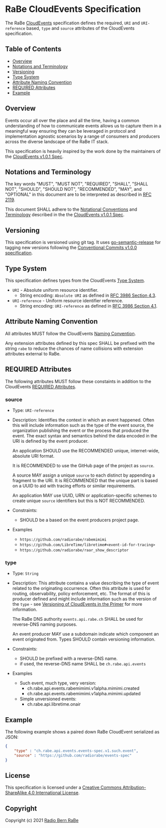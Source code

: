 # RaBe CloudEvents Specification

The RaBe [CloudEvents](https://cloudevents.io/) specification defines the required, `URI`
and `URI-reference` based, `type` and `source` attributes of the CloudEvents specification.

## Table of Contents

- [Overview](#overview)
- [Notations and Terminology](#notations-and-terminology)
- [Versioning](#versioning)
- [Type System](#type-system)
- [Attribute Naming Convention](#attribute-naming-covention)
- [REQUIRED Attributes](#required-attributes)
- [Example](#example)

## Overview

Events occur all over the place and all the time, having a common understanding
of how to communicate events allows us to capture them in a meaningful way ensuring
they can be leveraged in protocol and implementation agnostic scenarios by a range
of consumers and producers across the diverse landscape of the RaBe IT stack.

This specification is heavily inspired by the work done by the maintainers of
the [CloudEvents v1.0.1 Spec](https://github.com/cloudevents/spec/blob/v1.0.1/spec.md).

## Notations and Terminology

The key words "MUST", "MUST NOT", "REQUIRED", "SHALL", "SHALL NOT", "SHOULD",
"SHOULD NOT", "RECOMMENDED", "MAY", and "OPTIONAL" in this document are to be
interpreted as described in [RFC 2119](https://tools.ietf.org/html/rfc2119).

This document SHALL adhere to the [Notational Conventions](https://github.com/cloudevents/spec/blob/v1.0.1/spec.md#notational-conventions)
and [Terminology](https://github.com/cloudevents/spec/blob/v1.0.1/spec.md#terminology)
described in the the [CloudEvents v1.0.1 Spec](https://github.com/cloudevents/spec/blob/v1.0.1/spec.md).

## Versioning

This specification is versioned using git tag. It uses [go-semantic-release](https://go-semantic-release.xyz/)
for tagging new versions following the [Conventional Commits v1.0.0 specification](https://www.conventionalcommits.org/en/v1.0.0/).

## Type System

This specification defines types from the CloudEvents [Type System](https://github.com/cloudevents/spec/blob/v1.0.1/spec.md#terminology).

- `URI` - Absolute uniform resource identifier.
  - String encoding: `Absolute URI` as defined in
    [RFC 3986 Section 4.3](https://tools.ietf.org/html/rfc3986#section-4.3).
- `URI-reference` - Uniform resource identifier reference.
  - String encoding: `URI-reference` as defined in
    [RFC 3986 Section 4.1](https://tools.ietf.org/html/rfc3986#section-4.1).

## Attribute Naming Convention

All attributes MUST follow the CloudEvents [Naming Convention](https://github.com/cloudevents/spec/blob/v1.0.1/spec.md#attribute-naming-convention).

Any extension attributes defined by this spec SHALL be prefixed with the string `rabe` to reduce the chances of name collisions with extension attributes external to RaBe.

## REQUIRED Attributes

The following attributes MUST follow these constaints in addition to the CloudEvents [REQUIRED Attributes](https://github.com/cloudevents/spec/blob/v1.0.1/spec.md#terminology).

### source

- Type: `URI-reference`
- Description: Identifies the context in which an event happened. Often this
  will include information such as the type of the event source, the
  organization publishing the event or the process that produced the event. The
  exact syntax and semantics behind the data encoded in the URI is defined by
  the event producer.

  An application SHOULD use the RECOMMENDED unique, internet-wide, absolute URI
  format.

  It is RECOMMENDED to use the GitHub page of the project as `source`.

  A source MAY assign a unique `source` to each distinct by appending a fragment
  to the URI. It is RECOMMENDED that the unique part is based on a UUID to aid
  with tracing efforts or similar requirements.

  An application MAY use UUID, URN or application-specific schemes to create
  unique `source` identifiers but this is NOT RECOMMENDED.

- Constraints:
  - SHOULD be a based on the event producers project page.
- Examples
  - `https://github.com/radiorabe/rabemimimi`
  - `https://github.com/LibreTime/libretime#<event-id-for-tracing>`
  - `https://github.com/radiorabe/raar_show_descriptor`

### type

- Type: `String`
- Description: This attribute contains a value describing the type of event
  related to the originating occurrence. Often this attribute is used for
  routing, observability, policy enforcement, etc. The format of this is
  producer defined and might include information such as the version of the
  `type` - see
  [Versioning of CloudEvents in the Primer](primer.md#versioning-of-cloudevents)
  for more information.

  The RaBe DNS authority `events.api.rabe.ch` SHALL be used for reverse-DNS
  naming purposes.
 
  An event producer MAY use a subdomain indicate which component an event
  originated from. Types SHOULD contain versioning information.

- Constraints:
  - SHOULD be prefixed with a reverse-DNS name.
  - if used, the reverse-DNS name SHALL be `ch.rabe.api.events`
- Examples
  - Such event, much type, very version:
    - ch.rabe.api.events.rabemimimi.v1alpha.mimimi.created
    - ch.rabe.api.events.rabemimimi.v1alpha.mimimi.updated
  - Simple unversioned events:
    - ch.rabe.api.libretime.onair

## Example

The following example shows a paired down RaBe CloudEvent serialized as JSON:

```json
{
    "type" : "ch.rabe.api.events.events-spec.v1.such.event",
    "source" : "https://github.com/radiorabe/events-spec"
}
```

## License

This specification is licensed under a [Creative Commons Attribution-ShareAlike 4.0 International License](http://creativecommons.org/licenses/by-sa/4.0/).

## Copyright

Copyright (c) 2021 [Radio Bern RaBe](http://www.rabe.ch)
